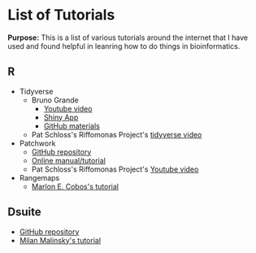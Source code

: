 # List of Tutorials

**Purpose:** This is a list of various tutorials around the internet that I have used and found helpful in leanring how to do things in bioinformatics.

## R
- Tidyverse
  - Bruno Grande
    - [Youtube video](https://youtu.be/Frk5KUBcVds)
    - [Shiny App](https://bgrande.shinyapps.io/2021-01-08-rladies-tunis)
    - [GitHub materials](https://github.com/BrunoGrandePhD/2020-11-14-rladies-workshop/tree/rladies-tunis)
  - Pat Schloss's Riffomonas Project's [tidyverse video](https://youtu.be/tBxGVfvx-Gc)
- Patchwork
  - [GitHub repository](https://github.com/thomasp85/patchwork)
  - [Online manual/tutorial](https://patchwork.data-imaginist.com/index.html)
  - Pat Schloss's Riffomonas Project's [Youtube video](https://youtu.be/2o1YDUKyhu0)
- Rangemaps
  - [Marlon E. Cobos's tutorial](https://github.com/marlonecobos/rangemap)
 
 ## Dsuite
 - [GitHub repository](https://github.com/millanek/Dsuite)
 - [Milan Malinsky's tutorial](https://github.com/millanek/tutorials/tree/master/analysis_of_introgression_with_snp_data)
 
 
